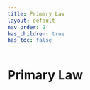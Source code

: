 ```yaml
---
title: Primary Law
layout: default
nav_order: 2
has_children: true
has_toc: false
---
```

# Primary Law